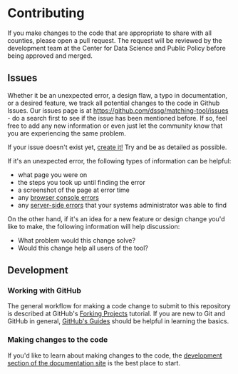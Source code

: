 # Contributing

If you make changes to the code that are appropriate to share with all counties, please open a pull request. The request will be reviewed by the development team at the Center for Data Science and Public Policy before being approved and merged.


## Issues

Whether it be an unexpected error, a design flaw, a typo in documentation, or a desired feature, we track all potential changes to the code in Github Issues. Our issues page is at https://github.com/dssg/matching-tool/issues - do a search first to see if the issue has been mentioned before. If so, feel free to add any new information or even just let the community know that you are experiencing the same problem.

If your issue doesn't exist yet, [create it!](https://github.com/dssg/matching-tool/issues/new) Try and be as detailed as possible.

If it's an unexpected error, the following types of information can be helpful:

- what page you were on
- the steps you took up until finding the error
- a screenshot of the page at error time
- any [browser console errors](https://kb.yoast.com/kb/how-to-find-javascript-errors-with-your-browsers-console/)
- any [server-side errors](https://dssg.github.io/matching-tool/admin/troubleshooting/#general-troubleshooting-tools) that your systems administrator was able to find

On the other hand, if it's an idea for a new feature or design change you'd like to make, the following information will help discussion:

- What problem would this change solve?
- Would this change help all users of the tool?


## Development

### Working with GitHub

The general workflow for making a code change to submit to this repository is described at GitHub's [Forking Projects](https://guides.github.com/activities/forking/) tutorial.  If you are new to Git and GitHub in general, [GitHub's Guides](https://guides.github.com/) should be helpful in learning the basics.

### Making changes to the code

If you'd like to learn about making changes to the code, the [development section of the documentation site](https://dssg.github.io/matching-tool/dev/getting-started/) is the best place to start.
